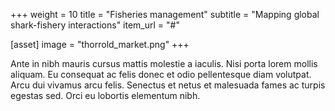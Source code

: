+++
weight = 10
title = "Fisheries management"
subtitle = "Mapping global shark-fishery interactions"
item_url = "#"

[asset]
  image = "thorrold_market.png"
+++

Ante in nibh mauris cursus mattis molestie a iaculis. Nisi porta lorem mollis aliquam. Eu consequat ac felis donec et odio pellentesque diam volutpat. Arcu dui vivamus arcu felis. Senectus et netus et malesuada fames ac turpis egestas sed. Orci eu lobortis elementum nibh.
